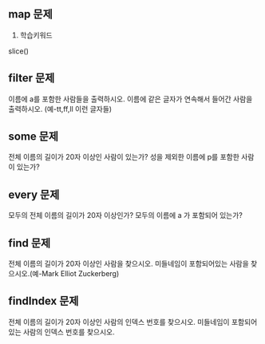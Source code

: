 ## map 문제

1. 학습키워드

slice()

## filter 문제

이름에 a를 포함한 사람들을 출력하시오.
이름에 같은 글자가 연속해서 들어간 사람을 출력하시오. (예-tt,ff,ll 이런 글자들)

## some 문제

전체 이름의 길이가 20자 이상인 사람이 있는가?
성을 제외한 이름에 p를 포함한 사람이 있는가?

## every 문제

모두의 전체 이름의 길이가 20자 이상인가?
모두의 이름에 a 가 포함되어 있는가?

## find 문제

전체 이름의 길이가 20자 이상인 사람을 찾으시오.
미들네임이 포함되어있는 사람을 찾으시오.(예-Mark Elliot Zuckerberg)

## findIndex 문제

전체 이름의 길이가 20자 이상인 사람의 인덱스 번호를 찾으시오.
미들네임이 포함되어있는 사람의 인덱스 번호를 찾으시오.

